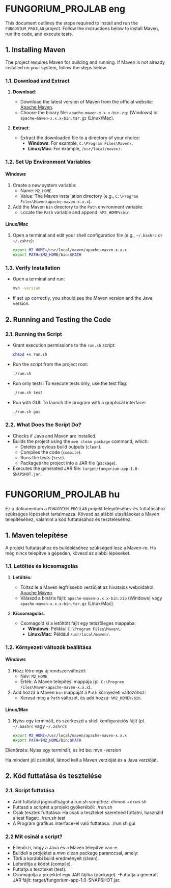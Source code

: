 # FUNGORIUM_PROJLAB eng

This document outlines the steps required to install and run the `FUNGORIUM_PROJLAB` project. Follow the instructions below to install Maven, run the code, and execute tests.

## 1. Installing Maven

The project requires Maven for building and running. If Maven is not already installed on your system, follow the steps below.

### 1.1. Download and Extract

1. **Download**:
   - Download the latest version of Maven from the official website: [Apache Maven](https://maven.apache.org/download.cgi).
   - Choose the binary file: `apache-maven-x.x.x-bin.zip` (Windows) or `apache-maven-x.x.x-bin.tar.gz` (Linux/Mac).

2. **Extract**:
   - Extract the downloaded file to a directory of your choice:
     - **Windows**: For example, `C:\Program Files\Maven\`.
     - **Linux/Mac**: For example, `/usr/local/maven/`.

### 1.2. Set Up Environment Variables

#### **Windows**
1. Create a new system variable:
   - Name: `M2_HOME`
   - Value: The Maven installation directory (e.g., `C:\Program Files\Maven\apache-maven-x.x.x`).
2. Add the Maven `bin` directory to the `Path` environment variable:
   - Locate the `Path` variable and append: `%M2_HOME%\bin`.

#### **Linux/Mac**
1. Open a terminal and edit your shell configuration file (e.g., `~/.bashrc` or `~/.zshrc`):
   ```bash
   export M2_HOME=/usr/local/maven/apache-maven-x.x.x
   export PATH=$M2_HOME/bin:$PATH
   ```

### 1.3. Verify Installation
- Open a terminal and run:
  ```bash
  mvn -version
  ```
- If set up correctly, you should see the Maven version and the Java version.

## 2. Running and Testing the Code

### 2.1. Running the Script
- Grant execution permissions to the `run.sh` script:
  ```bash
  chmod +x run.sh
  ```
- Run the script from the project root:
  ```bash
  ./run.sh
  ```
- Run only tests: To execute tests only, use the test flag:
  ```bash
  ./run.sh test
  ```
- Run with GUI: To launch the program with a graphical interface:
  ```bash
  ./run.sh gui
  ```

### 2.2. What Does the Script Do?
- Checks if Java and Maven are installed.
- Builds the project using the `mvn clean package` command, which:
  - Deletes previous build outputs (`clean`).
  - Compiles the code (`compile`).
  - Runs the tests (`test`).
  - Packages the project into a JAR file (`package`).
- Executes the generated JAR file: `target/fungorium-app-1.0-SNAPSHOT.jar`.

# FUNGORIUM_PROJLAB hu

Ez a dokumentum a `FUNGORIUM_PROJLAB` projekt telepítéséhez és futtatásához szükséges lépéseket tartalmazza. Kövesd az alábbi utasításokat a Maven telepítéséhez, valamint a kód futtatásához és teszteléséhez.

## 1. Maven telepítése

A projekt futtatásához és buildeléséhez szükséged lesz a Maven-re. Ha még nincs telepítve a gépeden, kövesd az alábbi lépéseket.

### 1.1. Letöltés és kicsomagolás

1. **Letöltés**:
   - Töltsd le a Maven legfrissebb verzióját az hivatalos weboldalról: [Apache Maven](https://maven.apache.org/download.cgi).
   - Válaszd a bináris fájlt: `apache-maven-x.x.x-bin.zip` (Windows) vagy `apache-maven-x.x.x-bin.tar.gz` (Linux/Mac).

2. **Kicsomagolás**:
   - Csomagold ki a letöltött fájlt egy tetszőleges mappába:
     - **Windows**: Például `C:\Program Files\Maven\`.
     - **Linux/Mac**: Például `/usr/local/maven/`.

### 1.2. Környezeti változók beállítása

#### **Windows**
1. Hozz létre egy új rendszerváltozót:
   - Név: `M2_HOME`
   - Érték: A Maven telepítési mappája (pl. `C:\Program Files\Maven\apache-maven-x.x.x`).
2. Add hozzá a Maven `bin` mappáját a `Path` környezeti változóhoz:
   - Keresd meg a `Path` változót, és add hozzá: `%M2_HOME%\bin`.

#### **Linux/Mac**
1. Nyiss egy terminált, és szerkeszd a shell konfigurációs fájlt (pl. `~/.bashrc` vagy `~/.zshrc`):
   ```bash
   export M2_HOME=/usr/local/maven/apache-maven-x.x.x
   export PATH=$M2_HOME/bin:$PATH

Ellenőrzés: Nyiss egy terminált, és írd be:
mvn -version

Ha mindent jól csináltál, látnod kell a Maven verzióját és a Java verzióját.

## 2. Kód futtatása és tesztelése
### 2.1. Script futtatása 
- Add futtatási jogosultságot a run.sh scripthez: chmod +x run.sh
- Futtasd a scriptet a projekt gyökeréből: ./run.sh
- Csak tesztek futtatása: Ha csak a teszteket szeretnéd futtatni, használd a test flaget: ./run.sh test
- A Program grafikus interface-el való futtatása: ./run.sh gui
### 2.2 Mit csinál a script?
- Ellenőrzi, hogy a Java és a Maven telepítve van-e.
- Buildeli a projektet a mvn clean package paranccsal, amely:
- Törli a korábbi build eredményeit (clean).
- Lefordítja a kódot (compile).
- Futtatja a teszteket (test).
- Csomagolja a projektet egy JAR fájlba (package).
-Futtatja a generált JAR fájlt: target/fungorium-app-1.0-SNAPSHOT.jar.

